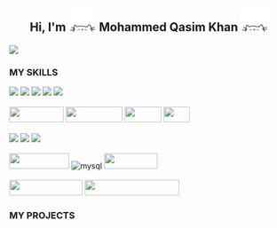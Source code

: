 <h2 align="center">
    Hi, I'm
    <img alt="popupcat" src="images/giphy.webp" width="50">
    Mohammed Qasim Khan
    <img alt="typingcat" src="images/typingcat.webp" width="50"> 
</h2>
    
<a href="https://github.com/DenverCoder1/readme-typing-svg"><img src="https://readme-typing-svg.herokuapp.com?lines=A+Computer+Science+Graduate.;A+Full-Stack+Developer.;A+Budding+Machine+Learning+Engineer.&width=500&height=50&color=E00748" align="center"></a>

<h3 >MY SKILLS</h3>
<img src="https://img.shields.io/badge/Flutter%20-%2302569B.svg?&style=for-the-badge&logo=Flutter&logoColor=white" /> <img src="https://img.shields.io/badge/django%20-%23092E20.svg?&style=for-the-badge&logo=django&logoColor=white"/> <img src="https://img.shields.io/badge/angular%20-%23DD0031.svg?&style=for-the-badge&logo=angular&logoColor=white"/> <img src="https://img.shields.io/badge/react%20-%2320232a.svg?&style=for-the-badge&logo=react&logoColor=%2361DAFB"/> <img src="https://img.shields.io/badge/javascript%20-%23323330.svg?&style=for-the-badge&logo=javascript&logoColor=%23F7DF1E"/> 
<br/>
<br/>
<img src="https://res.cloudinary.com/practicaldev/image/fetch/s---tuyDVl_--/c_limit%2Cf_auto%2Cfl_progressive%2Cq_auto%2Cw_880/https://img.shields.io/badge/Node.js-43853D%3Fstyle%3Dfor-the-badge%26logo%3Dnode.js%26logoColor%3Dwhite" loading="lazy" width="98" height="28">
 <img src="https://res.cloudinary.com/practicaldev/image/fetch/s--Rl0DwDaF--/c_limit%2Cf_auto%2Cfl_progressive%2Cq_auto%2Cw_880/https://img.shields.io/badge/Express.js-404D59%3Fstyle%3Dfor-the-badge" loading="lazy" width="102" height="28"> <img src="https://res.cloudinary.com/practicaldev/image/fetch/s--L8VxAWme--/c_limit%2Cf_auto%2Cfl_progressive%2Cq_auto%2Cw_880/https://img.shields.io/badge/PHP-777BB4%3Fstyle%3Dfor-the-badge%26logo%3Dphp%26logoColor%3Dwhite" loading="lazy" width="66" height="28"> <img src="https://res.cloudinary.com/practicaldev/image/fetch/s--n5ddUkgx--/c_limit%2Cf_auto%2Cfl_progressive%2Cq_auto%2Cw_880/https://img.shields.io/badge/R-276DC3%3Fstyle%3Dfor-the-badge%26logo%3Dr%26logoColor%3Dwhite" loading="lazy" width="47" height="28">
  <br/>
  <br/>
  <img src="https://img.shields.io/badge/java-%23ED8B00.svg?&style=for-the-badge&logo=java&logoColor=white"/> <img src="https://img.shields.io/badge/c++%20-%2300599C.svg?&style=for-the-badge&logo=c%2B%2B&ogoColor=white"/> <img src="https://img.shields.io/badge/python%20-%2314354C.svg?&style=for-the-badge&logo=python&logoColor=white"/> 
<br/>
<br/>  
<img src="https://res.cloudinary.com/practicaldev/image/fetch/s--m4KqDleG--/c_limit%2Cf_auto%2Cfl_progressive%2Cq_auto%2Cw_880/https://img.shields.io/badge/MongoDB-4EA94B%3Fstyle%3Dfor-the-badge%26logo%3Dmongodb%26logoColor%3Dwhite" width="108" height="28"> <img alt="mysql" src="https://res.cloudinary.com/practicaldev/image/fetch/s--64SDqzGb--/c_limit%2Cf_auto%2Cfl_progressive%2Cq_auto%2Cw_880/https://img.shields.io/badge/MySQL-005C84%3Fstyle%3Dfor-the-badge%26logo%3Dmysql%26logoColor%3Dwhite" loading="lazy" width="88" height="28"> <img src="https://res.cloudinary.com/practicaldev/image/fetch/s--EnlR3l1O--/c_limit%2Cf_auto%2Cfl_progressive%2Cq_auto%2Cw_880/https://img.shields.io/badge/Oracle-F80000%3Fstyle%3Dfor-the-badge%26logo%3DOracle%26logoColor%3Dwhite" width="96" height="28">
<br/>
<br/>
<div align="justifycenter"><img src="https://res.cloudinary.com/practicaldev/image/fetch/s--891ylAtK--/c_limit%2Cf_auto%2Cfl_progressive%2Cq_auto%2Cw_880/https://img.shields.io/badge/Amazon_AWS-232F3E%3Fstyle%3Dfor-the-badge%26logo%3Damazon-aws%26logoColor%3Dwhite" loading="lazy" width="132" height="28"> <img src="https://res.cloudinary.com/practicaldev/image/fetch/s--JJmfAMOd--/c_limit%2Cf_auto%2Cfl_progressive%2Cq_auto%2Cw_880/https://img.shields.io/badge/Microsoft_Azure-0089D6%3Fstyle%3Dfor-the-badge%26logo%3Dmicrosoft-azure%26logoColor%3Dwhite" loading="lazy" width="170" height="28"></div>

<h3 >MY PROJECTS</h3>

